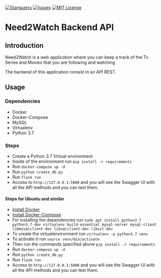 [![Stargazers][stars-shield]](https://github.com/Need2Watch/N2W_Back/stargazers)
[![Issues][issues-shield]](https://github.com/Need2Watch/N2W_Back/issues)
[![MIT License][license-shield]](https://github.com/Need2Watch/N2W_Back/blob/master/LICENSE)

# Need2Watch Backend API

## Introduction

Need2Watch is a web application where you can keep a track of the Tv Series and Movies that you are following and watching

The backend of this application consist in an API REST.

## Usage

### Dependencies

- Docker
- Docker-Compose
- MySQL
- Virtualenv
- Python 3.7

### Steps

- Create a Python 3.7 Virtual environment
- Inside of the environment run `pip install -r requirements`
- Run `docker-compose up -d`
- Run `python create_db.py`
- Run `flask run`
- Access to `http://127.0.0.1:5000` and you will see the Swagger UI with all the API methods and you can test them.

#### Steps for Ubuntu and similar

- [Install Docker](https://docs.docker.com/engine/install/ubuntu/)
- [Install Docker-Compose](https://docs.docker.com/compose/install/)
- For installing the dependencies run `sudo apt install python3.7 python3.7-dev virtualenv build-essential mysql-server mysql-client libmysqlclient-dev libsqlclient-dev libssl-dev`
- To create the virtualenvironment run `virtualenv -p python3.7 venv`
- To activate it run `source venv/bin/activate`
- Then run the commands specified above `pip install -r requirements`
- Run `docker-compose up -d`
- Run `python create_db.py`
- Run `flask run`
- Access to `http://127.0.0.1:5000` and you will see the Swagger UI with all the API methods and you can test them.


<!-- https://www.markdownguide.org/basic-syntax/#reference-style-links -->
[contributors-shield]: https://img.shields.io/github/contributors/Need2Watch/N2W_Back
[forks-shield]: https://img.shields.io/github/forks/Need2Watch/N2W_Back
[stars-shield]: https://img.shields.io/github/stars/Need2Watch/N2W_Back
[issues-shield]: https://img.shields.io/github/issues/Need2Watch/N2W_Back
[license-shield]: https://img.shields.io/github/license/Need2Watch/N2W_Back